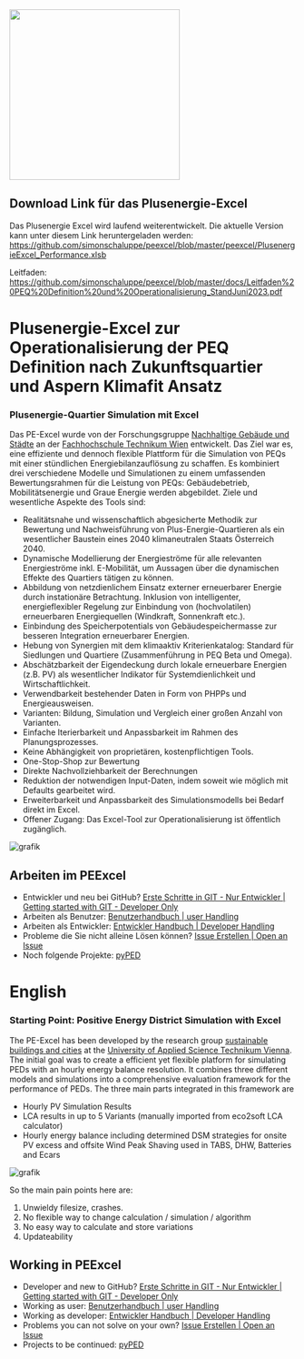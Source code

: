 <img src="https://github.com/simonschaluppe/peexcel/assets/22156735/2856e7d9-54d9-4ea9-a894-1128f435c139" height="300">

## Download Link für das Plusenergie-Excel
Das Plusenergie Excel wird laufend weiterentwickelt. Die aktuelle Version kann unter diesem Link heruntergeladen werden:
https://github.com/simonschaluppe/peexcel/blob/master/peexcel/PlusenergieExcel_Performance.xlsb

Leitfaden: 
https://github.com/simonschaluppe/peexcel/blob/master/docs/Leitfaden%20PEQ%20Definition%20und%20Operationalisierung_StandJuni2023.pdf

# Plusenergie-Excel zur Operationalisierung der PEQ Definition nach Zukunftsquartier und Aspern Klimafit Ansatz
###  Plusenergie-Quartier Simulation mit Excel
Das PE-Excel wurde von der Forschungsgruppe [Nachhaltige Gebäude und Städte](https://res.technikum-wien.at/sbc/) an der [Fachhochschule Technikum Wien](https://www.technikum-wien.at/) entwickelt. Das Ziel war es, eine effiziente und dennoch flexible Plattform für die Simulation von PEQs mit einer stündlichen Energiebilanzauflösung zu schaffen. Es kombiniert drei verschiedene Modelle und Simulationen zu einem umfassenden Bewertungsrahmen für die Leistung von PEQs:  Gebäudebetrieb, Mobilitätsenergie und Graue Energie werden abgebildet. Ziele und wesentliche Aspekte des Tools sind:
* Realitätsnahe und wissenschaftlich abgesicherte Methodik zur Bewertung und Nachweisführung von Plus-Energie-Quartieren als ein wesentlicher Baustein eines 2040 klimaneutralen Staats Österreich 2040.
* Dynamische Modellierung der Energieströme für alle relevanten Energieströme inkl. E-Mobilität, um Aussagen über die dynamischen Effekte des Quartiers tätigen zu können. 
* Abbildung von netzdienlichem Einsatz externer erneuerbarer Energie durch instationäre Betrachtung. Inklusion von intelligenter, energieflexibler Regelung zur Einbindung von (hochvolatilen) erneuerbaren Energiequellen (Windkraft, Sonnenkraft etc.). 
* Einbindung des Speicherpotentials von Gebäudespeichermasse zur besseren Integration erneuerbarer Energien. 
* Hebung von Synergien mit dem klimaaktiv Kriterienkatalog: Standard für Siedlungen und Quartiere  (Zusammenführung in PEQ Beta und Omega). 
* Abschätzbarkeit der Eigendeckung durch lokale erneuerbare Energien (z.B. PV) als wesentlicher Indikator für Systemdienlichkeit und Wirtschaftlichkeit.  
* Verwendbarkeit bestehender Daten in Form von PHPPs und Energieausweisen. 
* Varianten: Bildung, Simulation und Vergleich einer großen Anzahl von Varianten. 
* Einfache Iterierbarkeit und Anpassbarkeit im Rahmen des Planungsprozesses. 
* Keine Abhängigkeit von proprietären, kostenpflichtigen Tools. 
* One-Stop-Shop zur Bewertung  
* Direkte Nachvollziehbarkeit der Berechnungen
* Reduktion der notwendigen Input-Daten, indem soweit wie möglich mit Defaults gearbeitet wird. 
* Erweiterbarkeit und Anpassbarkeit des Simulationsmodells bei Bedarf direkt im Excel.
* Offener Zugang: Das Excel-Tool zur Operationalisierung ist öffentlich zugänglich. 

![grafik](https://user-images.githubusercontent.com/80957185/112003855-9088d400-8b21-11eb-91b0-c3f231016cc3.png)

	
## Arbeiten im PEExcel

* Entwickler und neu bei GitHub? 				[Erste Schritte in GIT - Nur Entwickler | Getting started with GIT - Developer Only](https://github.com/simonschaluppe/peexcel/wiki/2.-Erste-Schritte-in-GIT---Nur-Entwickler-%7C-Getting-started-with-GIT---Developer-only)
* Arbeiten als Benutzer: 			[Benutzerhandbuch | user Handling](https://github.com/simonschaluppe/peexcel/wiki/1.-Benutzerhandbuch-%7C-user-Handling)
* Arbeiten als Entwickler: 			[Entwickler Handbuch | Developer Handling](https://github.com/simonschaluppe/peexcel/wiki/3.-Entwickler-Handbuch-%7C-Developer-Handling)
* Probleme die Sie nicht alleine Lösen können?	[Issue Erstellen | Open an Issue](https://github.com/simonschaluppe/peexcel/wiki/4.-Issue-Erstellen-%7C-Open-an-Issue)
* Noch folgende Projekte:			[pyPED](https://github.com/simonschaluppe/peexcel/wiki/5.-pyPED)

# English
### Starting Point: Positive Energy District Simulation with Excel
The PE-Excel has been developed by the research group [sustainable buildings and cities](https://res.technikum-wien.at/sbc/) at the [University of Applied Science Technikum Vienna](https://www.technikum-wien.at/en/). The initial goal was to create a efficient yet flexible platform for simulating PEDs with an hourly energy balance resolution. It combines three different models and simulations into a comprehensive evaluation framework for the performance of PEDs. The three main parts integrated in this framework are
* Hourly PV Simulation Results 
* LCA results in up to 5 Variants (manually imported from eco2soft LCA calculator)  
* Hourly energy balance including determined DSM strategies for onsite PV excess and offsite Wind Peak Shaving used in TABS, DHW, Batteries and Ecars

![grafik](https://user-images.githubusercontent.com/80957185/112003855-9088d400-8b21-11eb-91b0-c3f231016cc3.png)

	
So the main pain points here are:
1. Unwieldy filesize, crashes.
2. No flexible way to change calculation / simulation / algorithm
3. No easy way to calculate and store variations
4. Updateability

## Working in PEExcel

* Developer and new to GitHub? 				[Erste Schritte in GIT - Nur Entwickler | Getting started with GIT - Developer Only](https://github.com/simonschaluppe/peexcel/wiki/2.-Erste-Schritte-in-GIT---Nur-Entwickler-%7C-Getting-started-with-GIT---Developer-only)
* Working as user: 			[Benutzerhandbuch | user Handling](https://github.com/simonschaluppe/peexcel/wiki/1.-Benutzerhandbuch-%7C-user-Handling)
* Working as developer: 			[Entwickler Handbuch | Developer Handling](https://github.com/simonschaluppe/peexcel/wiki/3.-Entwickler-Handbuch-%7C-Developer-Handling)
* Problems you can not solve on your own?	[Issue Erstellen | Open an Issue](https://github.com/simonschaluppe/peexcel/wiki/4.-Issue-Erstellen-%7C-Open-an-Issue)
* Projects to be continued:			[pyPED](https://github.com/simonschaluppe/peexcel/wiki/5.-pyPED)
